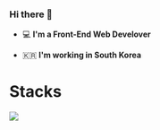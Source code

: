 ### Hi there 👋   

 - 💻   **I'm a Front-End Web Develover**    

 -  🇰🇷      **I'm working in South Korea**

# Stacks
<img src="https://img.shields.io/badge/Python-3766AB?style=flat-square&logo=Python&logoColor=white"/>

<!--
**hand-mj/hand-mj** is a ✨ _special_ ✨ repository because its `README.md` (this file) appears on your GitHub profile.

Here are some ideas to get you started:

- 🔭 I’m currently working on ...
- 🌱 I’m currently learning ...
- 👯 I’m looking to collaborate on ...
- 🤔 I’m looking for help with ...
- 💬 Ask me about ...
- 📫 How to reach me: ...
- 😄 Pronouns: ...
- ⚡ Fun fact: ...
-->

